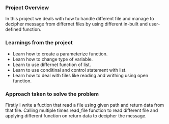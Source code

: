 ### Project Overview

 In this project we deals with how to handle different file and manage to decipher message from differnet files by using different in-built and user-defined function.


### Learnings from the project

 * Learn how to create a parameterize function.
* Learn how to change type of variable.
* Learn to use differnet function of list.
* Learn to use conditinal and control statement with list.
* Learn how to deal with files like reading and writhing using open function.


### Approach taken to solve the problem

 Firstly I write a fuction that read a file using given path and return data from that file. Calling multiple times read_file  function to read different file and applying different function on return data to decipher the message.



